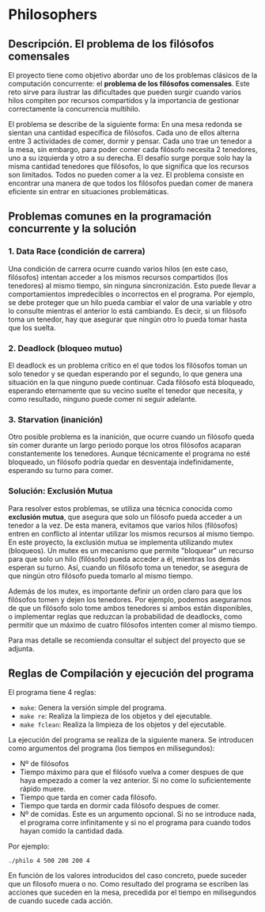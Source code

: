 # Philosophers

## Descripción. El problema de los filósofos comensales

El proyecto tiene como objetivo abordar uno de los problemas clásicos de la computación concurrente: el **problema de los filósofos comensales**. Este reto sirve para ilustrar las dificultades que pueden surgir cuando varios hilos compiten por recursos compartidos y la importancia de gestionar correctamente la concurrencia multihilo.

El problema se describe de la siguiente forma: En una mesa redonda se sientan una cantidad específica de filósofos. Cada uno de ellos alterna entre 3 actividades de comer, dormir y pensar. Cada uno trae un tenedor a la mesa, sin embargo, para poder comer cada filósofo necesita 2 tenedores, uno a su izquierda y otro a su derecha. El desafío surge porque solo hay la misma cantidad tenedores que filósofos, lo que significa que los recursos son limitados. Todos no pueden comer a la vez. El problema consiste en encontrar una manera de que todos los filósofos puedan comer de manera eficiente sin entrar en situaciones problemáticas.

## Problemas comunes en la programación concurrente y la solución

### 1. **Data Race (condición de carrera)**

Una condición de carrera ocurre cuando varios hilos (en este caso, filósofos) intentan acceder a los mismos recursos compartidos (los tenedores) al mismo tiempo, sin ninguna sincronización.
Esto puede llevar a comportamientos impredecibles o incorrectos en el programa. Por ejemplo, se debe proteger que un hilo pueda cambiar el valor de una variable y otro lo consulte mientras el anterior lo está cambiando. 
Es decir, si un filósofo toma un tenedor, hay que asegurar que ningún otro lo pueda tomar hasta que los suelta.

### 2. **Deadlock (bloqueo mutuo)**

El deadlock es un problema crítico en el que todos los filósofos toman un solo tenedor y se quedan esperando por el segundo, lo que genera una situación en la que ninguno puede continuar.
Cada filósofo está bloqueado, esperando eternamente que su vecino suelte el tenedor que necesita, y como resultado, ninguno puede comer ni seguir adelante.

### 3. **Starvation (inanición)**

Otro posible problema es la inanición, que ocurre cuando un filósofo queda sin comer durante un largo periodo porque los otros filósofos acaparan constantemente los tenedores.
Aunque técnicamente el programa no esté bloqueado, un filósofo podría quedar en desventaja indefinidamente, esperando su turno para comer.

### Solución: Exclusión Mutua

Para resolver estos problemas, se utiliza una técnica conocida como **exclusión mutua**, que asegura que solo un filósofo pueda acceder a un tenedor a la vez.
De esta manera, evitamos que varios hilos (filósofos) entren en conflicto al intentar utilizar los mismos recursos al mismo tiempo. En este proyecto, la exclusión mutua se implementa utilizando mutex (bloqueos).
Un mutex es un mecanismo que permite "bloquear" un recurso para que solo un hilo (filósofo) pueda acceder a él, mientras los demás esperan su turno.
Así, cuando un filósofo toma un tenedor, se asegura de que ningún otro filósofo pueda tomarlo al mismo tiempo.

Además de los mutex, es importante definir un orden claro para que los filósofos tomen y dejen los tenedores. Por ejemplo, podemos asegurarnos de que un filósofo solo tome ambos tenedores si ambos están disponibles, o implementar reglas que reduzcan la probabilidad de deadlocks, como permitir que un máximo de cuatro filósofos intenten comer al mismo tiempo.

Para mas detalle se recomienda consultar el subject del proyecto que se adjunta.

## Reglas de Compilación y ejecución del programa
El programa tiene 4 reglas:
- `make`:          Genera la versión simple del programa.
- `make re`: Realiza la limpieza de los objetos y del ejecutable.
- `make fclean`: Realiza la limpieza de los objetos y del ejecutable.

La ejecución del programa se realiza de la siguiente manera. Se introducen como argumentos del programa (los tiempos en milisegundos):
- Nº de filósofos
- Tiempo máximo para que el filósofo vuelva a comer despues de que haya empezado a comer la vez anterior. Si no come lo suficientemente rápido muere.
- Tiempo que tarda en comer cada filósofo.
- Tiempo que tarda en dormir cada filósofo despues de comer.
- Nº de comidas. Este es un argumento opcional. Si no se introduce nada, el programa corre infinitamente y si no el programa para cuando todos hayan comido la cantidad dada.

Por ejemplo:
```
./philo 4 500 200 200 4
```
En función de los valores introducidos del caso concreto, puede suceder que un filosofo muera o no. Como resultado del programa se escriben las acciones que suceden en la mesa, precedida por el tiempo en milisegundos de cuando sucede cada acción.
